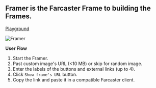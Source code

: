 ## Framer is the Farcaster Frame to building the Frames.

[Playground](https://codesandbox.io/p/sandbox/wonderful-tesla-drl5hp)

![Framer](https://i.imgur.com/MHWwXiL.gif)

**User Flow**
1. Start the Framer.
2. Past custom image's URL (<10 MB) or skip for random image.
3. Enter the labels of the buttons and external links (up to 4).
4. Click `Show frame's URL` button.
5. Copy the link and paste it in a compatible Farcaster client.


